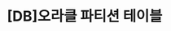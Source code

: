 ---
title:  "[DB]오라클 파티션 테이블"

categories:
  - DB
last_modified_at: 2021-06-20T18:06:00-05:00
tags:
  - DB
toc: true
toc_label: "[DB]오라클 파티션 테이블"
---